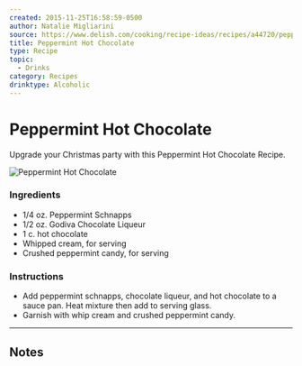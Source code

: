 ```yaml
---
created: 2015-11-25T16:58:59-0500
author: Natalie Migliarini
source: https://www.delish.com/cooking/recipe-ideas/recipes/a44720/peppermint-hot-chocolate-recipe/
title: Peppermint Hot Chocolate
type: Recipe
topic:
  - Drinks
category: Recipes
drinktype: Alcoholic
---
```


# Peppermint Hot Chocolate

Upgrade your Christmas party with this Peppermint Hot Chocolate Recipe.


![Peppermint Hot Chocolate](https://hips.hearstapps.com/del.h-cdn.co/assets/16/42/3200x3200/square-1447096438-img-4267.jpg?resize=1200:*)

### Ingredients

- 1/4 oz. Peppermint Schnapps
- 1/2 oz. Godiva Chocolate Liqueur
- 1 c. hot chocolate
- Whipped cream, for serving
- Crushed peppermint candy, for serving

### Instructions

- Add peppermint schnapps, chocolate liqueur, and hot chocolate to a sauce pan. Heat mixture then add to serving glass.
- Garnish with whip cream and crushed peppermint candy.

-----

## Notes
